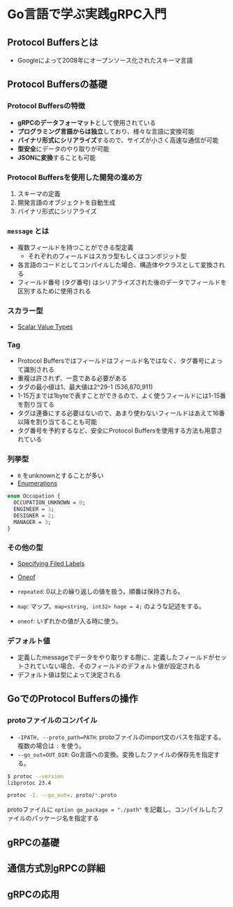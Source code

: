 # Go言語で学ぶ実践gRPC入門

## Protocol Buffersとは

- Googleによって2008年にオープンソース化されたスキーマ言語

## Protocol Buffersの基礎

### Protocol Buffersの特徴

- **gRPCのデータフォーマット**として使用されている
- **プログラミング言語からは独立**しており、様々な言語に変換可能
- **バイナリ形式にシリアライズ**するので、サイズが小さく高速な通信が可能
- **型安全**にデータのやり取りが可能
- **JSONに変換**することも可能

### Protocol Buffersを使用した開発の進め方

1. スキーマの定義
1. 開発言語のオブジェクトを自動生成
1. バイナリ形式にシリアライズ

### `message` とは

- 複数フィールドを持つことができる型定義
  - それぞれのフィールドはスカラ型もしくはコンポジット型
- 各言語のコードとしてコンパイルした場合、構造体やクラスとして変換される
- フィールド番号 (タグ番号) はシリアライズされた後のデータでフィールドを区別するために使用される

### スカラー型

- [Scalar Value Types](https://protobuf.dev/programming-guides/proto3/#scalar)

### Tag

- Protocol Buffersではフィールドはフィールド名ではなく、タグ番号によって識別される
- 重複は許されず、一意である必要がある
- タグの最小値は1、最大値は2^29-1 (536,870,911)
- 1-15万までは1byteで表すことができるので、よく使うフィールドには1-15番を割り当てる
- タグは連番にする必要はないので、あまり使わないフィールドはあえて16番以降を割り当てることも可能
- タグ番号を予約するなど、安全にProtocol Buffersを使用する方法も用意されている

### 列挙型

- `0` をunknownとすることが多い
- [Enumerations](https://protobuf.dev/programming-guides/proto3/#enum)

```proto
enum Occupation {
  OCCUPATION_UNKNOWN = 0;
  ENGINEER = 1;
  DESIGNER = 2;
  MANAGER = 3;
}
```

### その他の型

- [Specifying Filed Labels](https://protobuf.dev/programming-guides/proto3/#field-labels)
- [Oneof](https://protobuf.dev/programming-guides/proto3/#oneof)

- `repeated`: 0以上の繰り返しの値を扱う。順番は保持される。
- `map`: マップ。`map<string, int32> hoge = 4;` のような記述をする。
- `oneof`: いずれかの値が入る時に使う。

### デフォルト値

- 定義したmessageでデータをやり取りする際に、定義したフィールドがセットされていない場合、そのフィールドのデフォルト値が設定される
- デフォルト値は型によって決定される

## GoでのProtocol Buffersの操作

### protoファイルのコンパイル

- `-IPATH, --proto_path=PATH`: protoファイルのimport文のバスを指定する。複数の場合は `:` を使う。
- `--go_out=OUT_DIR`: Go言語への変換。変換したファイルの保存先を指定する。

```bash
$ protoc --version
libprotoc 23.4

protoc -I. --go_out=. proto/*.proto
```

protoファイルに `option go_package = "./path"` を記載し、コンパイルしたファイルのパッケージ名を指定する

## gRPCの基礎

## 通信方式別gRPCの詳細

## gRPCの応用
